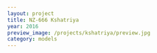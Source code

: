 ```yaml
---
layout: project
title: NZ-666 Kshatriya
year: 2016
preview_image: /projects/kshatriya/preview.jpg
category: models
---
```


